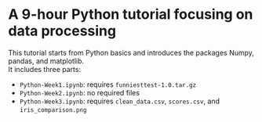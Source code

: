 # A 9-hour Python tutorial focusing on data processing
This tutorial starts from Python basics and introduces the packages Numpy, pandas, and matplotlib.  
It includes three parts:
* `Python-Week1.ipynb`: requires `funniesttest-1.0.tar.gz`
* `Python-Week2.ipynb`: no required files
* `Python-Week3.ipynb`: requires `clean_data.csv`, `scores.csv`, and `iris_comparison.png`
